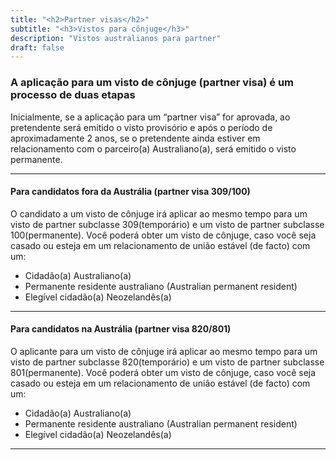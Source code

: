 ```yaml
---
title: "<h2>Partner visas</h2>"
subtitle: "<h3>Vistos para cônjuge</h3>"
description: "Vistos australianos para partner"
draft: false
---
```

### A aplicação para um visto de cônjuge (partner visa) é um processo de duas etapas

Inicialmente, se a aplicação para um “partner visa” for aprovada, ao pretendente será emitido o visto provisório e após
o período de aproximadamente 2 anos, se o pretendente ainda estiver em relacionamento com o parceiro(a) Australiano(a), será emitido o visto permanente.

***

#### Para candidatos fora da Austrália (partner visa 309/100)

O candidato a um visto de cônjuge irá aplicar ao mesmo tempo para um visto de partner subclasse 309(temporário) e um visto de partner subclasse 100(permanente).
Você poderá obter um visto de cônjuge, caso você seja casado ou esteja em um relacionamento de união estável (de facto) com um:

* Cidadão(a) Australiano(a)
* Permanente residente australiano (Australian permanent resident)
* Elegível cidadão(a) Neozelandês(a)

***

#### Para candidatos na Austrália (partner visa 820/801)

O aplicante para um visto de cônjuge irá aplicar ao mesmo tempo para um visto de partner subclasse 820(temporário) e um visto de partner subclasse 801(permanente).
Você poderá obter um visto de cônjuge, caso você seja casado ou esteja em um relacionamento de união estável (de facto) com um:

* Cidadão(a) Australiano(a)
* Permanente residente australiano (Australian permanent resident)
* Elegível cidadão(a) Neozelandês(a)

***
